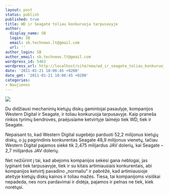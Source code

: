 ```yaml
---
layout: post
status: publish
published: true
title: WD ir Seagate toliau konkuruoja tarpusavyje
author:
  display_name: SB
  login: SB
  email: sb.technews.lt@gmail.com
  url: ''
author_login: SB
author_email: sb.technews.lt@gmail.com
wordpress_id: 5463
wordpress_url: http://localhost/site/new/wd_ir_seagate_toliau_konkuruoja_tarpusavyje/
date: '2011-01-21 18:06:45 +0200'
date_gmt: '2011-01-21 18:06:45 +0200'
categories:
- Naujienos
---
```

<div class="imgright"><img src="http://technews.lt/upload/Seagate_HDD.jpg"  /></div>
<p>Du didžiausi mechaninių kietųjų diskų gamintojai pasaulyje, kompanijos Western Digital ir Seagate, ir toliau konkuruoja tarpusavyje. Kaip praneša rinkos tyrimų bendrovės, praėjusiame ketvirtyje laimėjo tiek WD, tiek ir Seagate.</p>
<p>Nepaisant to, kad Western Digital sugebėjo parduoti 52,2 milijonus kietųjų diskų, o jų pagrindinis konkurentas Seagate 48,9 milijonus vienetų, tačiau Western Digital pajamos siekė tik 2,475 milijardus JAV dolerių, kai Seagate – 2,7 milijardus JAV dolerių.</p>
<p>Net nežiūrint į tai, kad abejoms kompanijos sekėsi gana neblogai, jas lyginant tiek tarpusavyje, tiek ir su kitais artimiausiais konkurentais, abi kompanijos ketvirtį pavadino „normaliu“ ir pabrėžė, kad artimiausioje ateityje kietųjų diskų kainos ir toliau mažės. Tiesa, tai kompanijoms visiškai nepadeda, nes nors pardavimai ir didėja, pajamos ir pelnas ne tiek, kiek norėtųsi.<br /></p>

